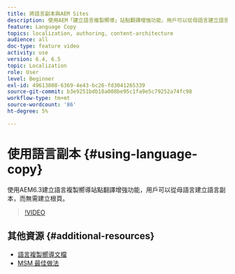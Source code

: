 ```yaml
---
title: 將語言副本與AEM Sites
description: 使用AEM「建立語言複製嚮導」站點翻譯增強功能，用戶可以從母語言建立語言副本，而無需建立根頁。
feature: Language Copy
topics: localization, authoring, content-architecture
audience: all
doc-type: feature video
activity: use
version: 6.4, 6.5
topic: Localization
role: User
level: Beginner
exl-id: 49613808-6369-4e43-bc26-fd3041265339
source-git-commit: b3e9251bdb18a008be95c1fa9e5c79252a74fc98
workflow-type: tm+mt
source-wordcount: '86'
ht-degree: 5%

---
```


# 使用語言副本 {#using-language-copy}

使用AEM6.3建立語言複製嚮導站點翻譯增強功能，用戶可以從母語言建立語言副本，而無需建立根頁。

>[!VIDEO](https://video.tv.adobe.com/v/17116?quality=12&learn=on)

## 其他資源 {#additional-resources}

* [語言複製嚮導文檔](https://helpx.adobe.com/experience-manager/6-5/sites/administering/using/tc-wizard.html)
* [MSM 最佳做法](https://helpx.adobe.com/experience-manager/6-5/sites/administering/using/msm-best-practices.html)
